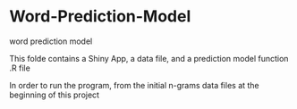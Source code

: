 # Word-Prediction-Model
word prediction model

This folde contains a Shiny App, a data file, and a prediction model function .R file

In order to run the program, from the initial n-grams data files at the beginning of this project
